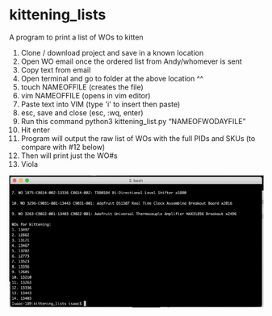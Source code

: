 # kittening_lists
A program to print a list of WOs to kitten


1. Clone / download project and save in a known location
2. Open WO email once the ordered list from Andy/whomever is sent
3. Copy text from email
4. Open terminal and go to folder at the above location ^^
5. touch NAMEOFFILE (creates the file)
6. vim NAMEOFFILE (opens in vim editor)
7. Paste text into VIM (type 'i' to insert then paste)
8. esc, save and close (esc, :wq,  enter)
9. Run this command python3 kittening_list.py “NAMEOFWODAYFILE”
10. Hit enter
11. Program will output the raw list of WOs with the full PIDs and SKUs (to compare with #12 below)
12. Then will print just the WO#s
13. Viola


![alt text](https://github.com/isaacwellish/kittening_lists/blob/master/how_to.png?raw=true)
